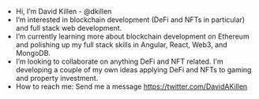 - Hi, I’m David Killen - @dkillen
- I’m interested in blockchain development (DeFi and NFTs in particular) and full stack web development.
- I’m currently learning more about blockchain development on Ethereum and polishing up my full stack skills in Angular, React, Web3, and MongoDB.
- I’m looking to collaborate on anything DeFi and NFT related. I'm developing a couple of my own ideas applying DeFi and NFTs to gaming and property investment.
- How to reach me: Send me a message https://twitter.com/DavidAKillen
